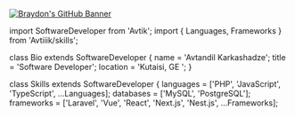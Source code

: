 [![Braydon's GitHub Banner](./kut.jpeg)](https://en.wikipedia.org/wiki/Kutaisi)

import SoftwareDeveloper from 'Avtik';
import { Languages, Frameworks } from 'Avtiiik/skills';

class Bio extends SoftwareDeveloper {
  name     = 'Avtandil Karkashadze';
  title    = 'Software Developer';
  location = 'Kutaisi, GE ';
}

class Skills extends SoftwareDeveloper {
  languages  = ['PHP', 'JavaScript', 'TypeScript', ...Languages];
  databases  = ['MySQL', 'PostgreSQL'];
  frameworks = ['Laravel', 'Vue', 'React', 'Next.js', 'Nest.js', ...Frameworks];
